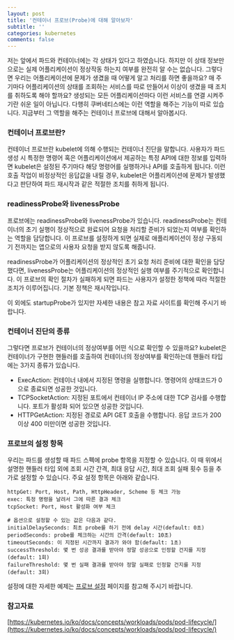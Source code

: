 ```yaml
---
layout: post
title: '컨테이너 프로브(Probe)에 대해 알아보자'
subtitle: ''
categories: kubernetes
comments: false
---
```


저는 앞에서 파드와 컨테이너에는 각 상태가 있다고 하였습니다. 하지만 이 상태 정보만으로는 실제 어플리케이션이 정상작동 하는지 여부를 완전히 알 수는 없습니다. 그렇다면 우리는 어플리케이션에 문제가 생겼을 때 어떻게 알고 처리를 하면 좋을까요? 매 주기마다 어플리케이션의 상태를 조회하는 서비스를 따로 만들어서 이상이 생겼을 때 조치를 취하도록 해야 할까요? 생성되는 모든 어플리케이션마다 이런 서비스를 연결 시켜주기란 쉬운 일이 아닙니다. 다행히 쿠버네티스에는 이런 역할을 해주는 기능이 따로 있습니다. 지금부터 그 역할을 해주는 컨테이너 프로브에 대해서 알아봅시다. 

### 컨테이너 프로브란? 
컨테이너 프로브란 kubelet에 의해 수행되는 컨테이너 진단을 말합니다. 사용자가 파드 생성 시 특정한 명령어 혹은 어플리케이션에서 제공하는 특정 API에 대한 정보를 입력하면 kubelet은 설정된 주기마다 해당 명령어를 실행하거나 API를 호출하게 됩니다. 이런 호출 작업이 비정상적인 응답값을 내릴 경우, kubelet은 어플리케이션에 문제가 발생했다고 판단하여 파드 재시작과 같은 적절한 조치를 취하게 됩니다.

### readinessProbe와 livenessProbe
프로브에는 readinessProbe와 livenessProbe가 있습니다. readinessProbe는 컨테이너의 초기 실행이 정상적으로 완료되어 요청을 처리할 준비가 되었는지 여부를 확인하는 역할을 담당합니다. 이 프로브를 설정하게 되면 실제로 애플리케이션이 정상 구동되기 전까지는 앱으로의 사용자 요청을 받지 않도록 해줍니다.

readinessProbe가 어플리케이션의 정상적인 초기 요청 처리 준비에 대한 확인을 담당했다면, livenessProbe는 어플리케이션의 정상적인 실행 여부를 주기적으로 확인합니다. 이 프로브의 확인 절차가 실패하게 되면 파드는 사용자가 설정한 정책에 따라 적절한 조치가 이루어집니다. 기본 정책은 재시작입니다. 

이 외에도 startupProbe가 있지만 자세한 내용은 참고 자료 사이트를 확인해 주시기 바랍니다. 

### 컨테이너 진단의 종류
그렇다면 프로브가 컨테이너의 정상여부를 어떤 식으로 확인할 수 있을까요? kubelet은 컨테이너가 구현한 핸들러를 호출하여 컨테이너의 정상여부를 확인하는데 핸들러 타입에는 3가지 종류가 있습니다. 

- ExecAction: 컨테이너 내에서 지정된 명령을 실행합니다. 명령어의 상태코드가 0으로 종료되면 성공한 것입니다.
- TCPSocketAction: 지정된 포트에서 컨테이너 IP 주소에 대한 TCP 검사를 수행합니다. 포트가 활성화 되어 있으면 성공한 것입니다. 
- HTTPGetAction: 지정된 경로로 API GET 호출을 수행합니다. 응답 코드가 200 이상 400 미만이면 성공한 것입니다. 

### 프로브의 설정 항목
우리는 파드를 생성할 때 파드 스펙에 probe 항목을 지정할 수 있습니다. 이 때 위에서 설명한 핸들러 타입 외에 조회 시간 간격, 최대 응답 시간, 최대 조회 실패 횟수 등을 추가로 설정할 수 있습니다. 주요 설정 항목은 아래와 같습니다. 
```
httpGet: Port, Host, Path, HttpHeader, Scheme 등 체크 가능  
exec: 특정 명령을 날려서 그에 따른 결과 체크
tcpSocket: Port, Host 활성화 여부 체크  

# 옵션으로 설정할 수 있는 값은 다음과 같다.
initialDelaySeconds: 최초 probe를 하기 전에 delay 시간(default: 0초)  
periodSeconds: probe를 체크하는 시간의 간격(default: 10초)
timeoutSeconds: 이 지정된 시간까지 결과가 와야 함(default: 1초)  
successThreshold: 몇 번 성공 결과를 받아야 정말 성공으로 인정할 건지를 지정(default: 1회)  
failureThreshold: 몇 번 실패 결과를 받아야 정말 실패로 인정할 건지를 지정(default: 3회)
```

설정에 대한 자세한 예제는 [프로브 설정](https://kubernetes.io/docs/tasks/configure-pod-container/configure-liveness-readiness-startup-probes/) 페이지를 참고해 주시기 바랍니다. 


### 참고자료
[https://kubernetes.io/ko/docs/concepts/workloads/pods/pod-lifecycle/](https://kubernetes.io/ko/docs/concepts/workloads/pods/pod-lifecycle/)

